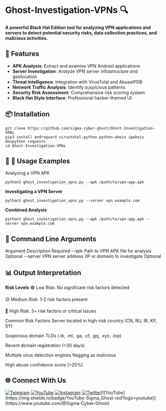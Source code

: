 # Ghost-Investigation-VPNs 🔍

**A powerful Black Hat Edition tool for analyzing VPN applications and servers to detect potential security risks, data collection practices, and malicious activities.**

## 🌟 Features

- **APK Analysis**: Extract and examine VPN Android applications
- **Server Investigation**: Analyze VPN server infrastructure and geolocation
- **Threat Intelligence**: Integration with VirusTotal and AbuseIPDB
- **Network Traffic Analysis**: Identify suspicious patterns
- **Security Risk Assessment**: Comprehensive risk scoring system
- **Black Hat Style Interface**: Professional hacker-themed UI

## 📦 Installation
```
git clone https://github.com/sigma-cyber-ghost/Ghost-Investigation-VPNs
pip3 install androguard virustotal-python python-whois ipwhois dnspython requests
cd Ghost-Investigation-VPNs
```
## 🚀 📖 Usage Examples
Analyzing a VPN APK
```
python3 ghost_investigation_vpns.py --apk /path/to/vpn-app.apk
```

**Investigating a VPN Server**
```
python3 ghost_investigation_vpns.py --server vpn.example.com
```

**Combined Analysis**
```
python3 ghost_investigation_vpns.py --apk /path/to/vpn-app.apk --server vpn.example.com
```

## 🔧 Command Line Arguments
Argument	Description	Required
--apk	Path to VPN APK file for analysis	Optional
--server	VPN server address (IP or domain) to investigate	Optional

## 📊 Output Interpretation

**Risk Levels**
🟢 Low Risk: No significant risk factors detected

🟡 Medium Risk: 1-2 risk factors present

🔴 High Risk: 3+ risk factors or critical issues

Common Risk Factors
Server located in high-risk country (CN, RU, IR, KP, SY)

Suspicious domain TLDs (.tk, .ml, .ga, .cf, .gq, .xyz, .top)

Recent domain registration (<30 days)

Multiple virus detection engines flagging as malicious

High abuse confidence score (>25%)

## 🌐 Connect With Us

[![Telegram](https://img.shields.io/badge/Telegram-Sigma_Ghost-blue?logo=telegram)](https://t.me/Sigma_Cyber_Ghost)  [![YouTube](https://img.shields.io/badge/YouTube-Sigma_Ghost-red?logo=youtube)](https://www.youtube.com/@sigma_ghost_hacking)  [![Instagram](https://img.shields.io/badge/Instagram-Safder_Khan-purple?logo=instagram)](https://www.instagram.com/safderkhan0800_/)  [![Twitter](https://img.shields.io/badge/Twitter-@safderkhan0800_-1DA1F2?logo=twitter)](https://twitter.com/safderkhan0800_)[![YouTube](https://img.shields.io/badge/YouTube-Sigma_Ghost-red?logo=youtube)](https://www.youtube.com/@Sigma-Cyber-Ghost) 
